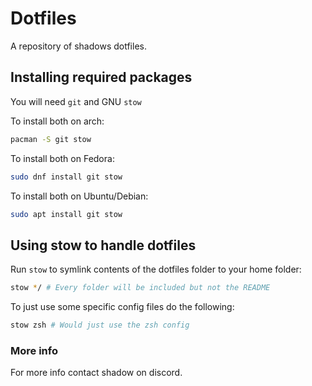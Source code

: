 # Dotfiles
A repository of shadows dotfiles.

## Installing required packages

You will need `git` and GNU `stow`

To install both on arch:
```bash
pacman -S git stow
```

To install both on Fedora:
```bash
sudo dnf install git stow
```

To install both on Ubuntu/Debian:
```bash
sudo apt install git stow
```


## Using stow to handle dotfiles

Run `stow` to symlink contents of the dotfiles folder
to your home folder:

```bash
stow */ # Every folder will be included but not the README
```

To just use some specific config files do the following:

```bash
stow zsh # Would just use the zsh config
```

### More info
For more info contact shadow on discord.
